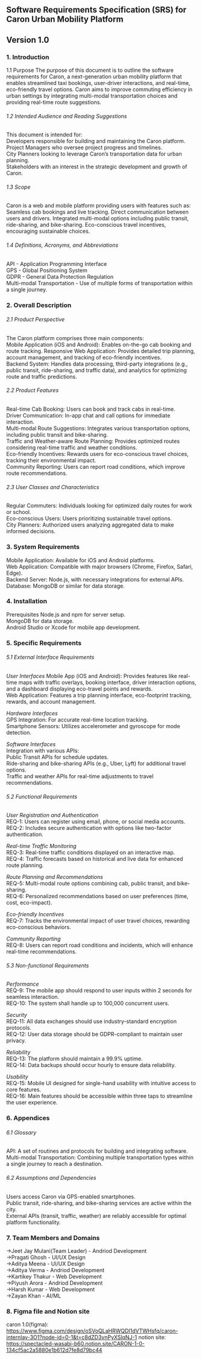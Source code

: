 ## **Software Requirements Specification (SRS) for Caron Urban Mobility Platform**
## **Version 1.0**

### **1. Introduction**
1.1 Purpose
The purpose of this document is to outline the software requirements for Caron, a next-generation urban mobility platform that enables streamlined taxi bookings, user-driver interactions, and real-time, eco-friendly travel options. Caron aims to improve commuting efficiency in urban settings by integrating multi-modal transportation choices and providing real-time route suggestions.

###### 1.2 Intended Audience and Reading Suggestions
This document is intended for:  
Developers responsible for building and maintaining the Caron platform.  
Project Managers who oversee project progress and timelines.  
City Planners looking to leverage Caron’s transportation data for urban planning.  
Stakeholders with an interest in the strategic development and growth of Caron.

###### 1.3 Scope
Caron is a web and mobile platform providing users with features such as:
Seamless cab bookings and live tracking.
Direct communication between users and drivers.
Integrated multi-modal options including public transit, ride-sharing, and bike-sharing.
Eco-conscious travel incentives, encouraging sustainable choices.

###### 1.4 Definitions, Acronyms, and Abbreviations
API - Application Programming Interface  
GPS - Global Positioning System  
GDPR - General Data Protection Regulation  
Multi-modal Transportation - Use of multiple forms of transportation within a single journey.  

### **2. Overall Description**

###### 2.1 Product Perspective
The Caron platform comprises three main components:  
Mobile Application (iOS and Android): Enables on-the-go cab booking and route tracking.
Responsive Web Application: Provides detailed trip planning, account management, and tracking of eco-friendly incentives.  
Backend System: Handles data processing, third-party integrations (e.g., public transit, ride-sharing, and traffic data), and analytics for optimizing route and traffic predictions.

###### 2.2 Product Features
Real-time Cab Booking: Users can book and track cabs in real-time.  
Driver Communication: In-app chat and call options for immediate interaction.  
Multi-modal Route Suggestions: Integrates various transportation options, including public transit and bike-sharing.  
Traffic and Weather-aware Route Planning: Provides optimized routes considering real-time traffic and weather conditions.  
Eco-friendly Incentives: Rewards users for eco-conscious travel choices, tracking their environmental impact.  
Community Reporting: Users can report road conditions, which improve route recommendations.

###### 2.3 User Classes and Characteristics
Regular Commuters: Individuals looking for optimized daily routes for work or school.  
Eco-conscious Users: Users prioritizing sustainable travel options.  
City Planners: Authorized users analyzing aggregated data to make informed decisions.

### **3. System Requirements**
Mobile Application: Available for iOS and Android platforms.  
Web Application: Compatible with major browsers (Chrome, Firefox, Safari, Edge).  
Backend Server: Node.js, with necessary integrations for external APIs.  
Database: MongoDB or similar for data storage.

### **4. Installation**
Prerequisites
Node.js and npm for server setup.  
MongoDB for data storage.  
Android Studio or Xcode for mobile app development.

### **5. Specific Requirements**
###### 5.1 External Interface Requirements
*User Interfaces*
Mobile App (iOS and Android): Provides features like real-time maps with traffic overlays, booking interface, driver interaction options, and a dashboard displaying eco-travel points and rewards.  
Web Application: Features a trip planning interface, eco-footprint tracking, rewards, and account management.  

*Hardware Interfaces*  
GPS Integration: For accurate real-time location tracking.  
Smartphone Sensors: Utilizes accelerometer and gyroscope for mode detection.  

*Software Interfaces*  
Integration with various APIs:  
Public Transit APIs for schedule updates.  
Ride-sharing and bike-sharing APIs (e.g., Uber, Lyft) for additional travel options.  
Traffic and weather APIs for real-time adjustments to travel recommendations.

###### 5.2 Functional Requirements
*User Registration and Authentication*  
REQ-1: Users can register using email, phone, or social media accounts.  
REQ-2: Includes secure authentication with options like two-factor authentication.  

*Real-time Traffic Monitoring*  
REQ-3: Real-time traffic conditions displayed on an interactive map.  
REQ-4: Traffic forecasts based on historical and live data for enhanced route planning.  

*Route Planning and Recommendations*  
REQ-5: Multi-modal route options combining cab, public transit, and bike-sharing.  
REQ-6: Personalized recommendations based on user preferences (time, cost, eco-impact).  

*Eco-friendly Incentives*  
REQ-7: Tracks the environmental impact of user travel choices, rewarding eco-conscious behaviors.  

*Community Reporting*  
REQ-8: Users can report road conditions and incidents, which will enhance real-time recommendations.

###### 5.3 Non-functional Requirements
*Performance*  
REQ-9: The mobile app should respond to user inputs within 2 seconds for seamless interaction.  
REQ-10: The system shall handle up to 100,000 concurrent users.  

*Security*  
REQ-11: All data exchanges should use industry-standard encryption protocols.  
REQ-12: User data storage should be GDPR-compliant to maintain user privacy.  

*Reliability*  
REQ-13: The platform should maintain a 99.9% uptime.  
REQ-14: Data backups should occur hourly to ensure data reliability.  

*Usability*  
REQ-15: Mobile UI designed for single-hand usability with intuitive access to core features.  
REQ-16: Main features should be accessible within three taps to streamline the user experience.

### **6. Appendices**

###### 6.1 Glossary
API: A set of routines and protocols for building and integrating software.  
Multi-modal Transportation: Combining multiple transportation types within a single journey to reach a destination.

###### 6.2 Assumptions and Dependencies
Users access Caron via GPS-enabled smartphones.  
Public transit, ride-sharing, and bike-sharing services are active within the city.  
External APIs (transit, traffic, weather) are reliably accessible for optimal platform functionality.

### **7. Team Members and Domains**
->Jeet Jay Mulani(Team Leader) - Andriod Development  
->Pragati Ghosh - UI/UX Design  
->Aditya Meena - UI/UX Design  
->Aditya Verma - Andriod Development  
->Kartikey Thakur - Web Development  
->Piyush Arora - Andriod Development  
->Harsh Kumar - Web Development  
->Zayan Khan - AI/ML  

### **8. Figma file and Notion site**
caron 1.0(figma): https://www.figma.com/design/oSVoQLaHRWQDI1dVTWHsfq/caron-internlay-3O1?node-id=0-1&t=c8dZD3vnPyXSlqNJ-1
notion site: https://spectacled-wasabi-b60.notion.site/CARON-1-0-134cf5ac2a5880e1b612d7fe8d79bc44
